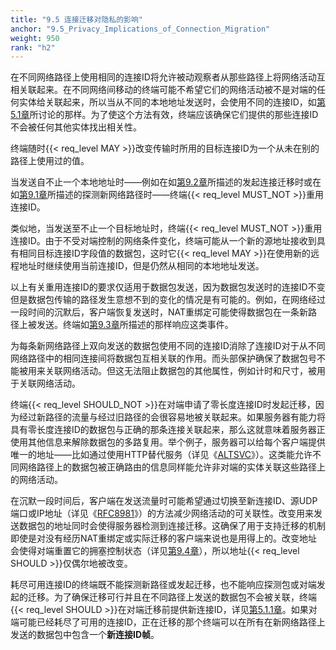 ```yaml
---
title: "9.5 连接迁移对隐私的影响"
anchor: "9.5_Privacy_Implications_of_Connection_Migration"
weight: 950
rank: "h2"
---
```


在不同网络路径上使用相同的连接ID将允许被动观察者从那些路径上将网络活动互相关联起来。在不同网络间移动的终端可能不希望它们的网络活动被不是对端的任何实体给关联起来，所以当从不同的本地地址发送时，会使用不同的连接ID，如[第5.1章](#5.1_Connection_ID)所讨论的那样。为了使这个方法有效，终端应该确保它们提供的那些连接ID不会被任何其他实体找出相关性。

终端随时{{< req_level MAY >}}改变传输时所用的目标连接ID为一个从未在别的路径上使用过的值。

当发送自不止一个本地地址时——例如在如[第9.2章](#9.2_Initiating_Connection_Migration)所描述的发起连接迁移时或在如[第9.1章](#9.1_Probing_a_New_Path)所描述的探测新网络路径时——终端{{< req_level MUST_NOT >}}重用连接ID。

类似地，当发送至不止一个目标地址时，终端{{< req_level MUST_NOT >}}重用连接ID。由于不受对端控制的网络条件变化，终端可能从一个新的源地址接收到具有相同目标连接ID字段值的数据包，这时它{{< req_level MAY >}}在使用新的远程地址时继续使用当前连接ID，但是仍然从相同的本地地址发送。

以上有关重用连接ID的要求仅适用于数据包发送，因为数据包发送时的连接ID不变但是数据包传输的路径发生意想不到的变化的情况是有可能的。例如，在网络经过一段时间的沉默后，客户端恢复发送时，NAT重绑定可能使得数据包在一条新路径上被发送。终端如[第9.3章](#9.3_Responding_to_Connection_Migration)所描述的那样响应这类事件。

为每条新网络路径上双向发送的数据包使用不同的连接ID消除了连接ID对于从不同网络路径中的相同连接间将数据包互相关联的作用。而头部保护确保了数据包号不能被用来关联网络活动。但这无法阻止数据包的其他属性，例如计时和尺寸，被用于关联网络活动。

终端{{< req_level SHOULD_NOT >}}在对端申请了零长度连接ID时发起迁移，因为经过新路径的流量与经过旧路径的会很容易地被关联起来。如果服务器有能力将具有零长度连接ID的数据包与正确的那条连接关联起来，那么这就意味着服务器正使用其他信息来解除数据包的多路复用。举个例子，服务器可以给每个客户端提供唯一的地址——比如通过使用HTTP替代服务（详见《[ALTSVC](https://www.rfc-editor.org/info/rfc7838)》）。这类能允许不同网络路径上的数据包被正确路由的信息同样能允许非对端的实体关联这些路径上的网络活动。

在沉默一段时间后，客户端在发送流量时可能希望通过切换至新连接ID、源UDP端口或IP地址（详见《[RFC8981](https://www.rfc-editor.org/info/rfc8981)》）的方法减少网络活动的可关联性。改变用来发送数据包的地址同时会使得服务器检测到连接迁移。这确保了用于支持迁移的机制即使是对没有经历NAT重绑定或实际迁移的客户端来说也是用得上的。改变地址会使得对端重置它的拥塞控制状态（详见[第9.4章](#9.4_Loss_Detection_and_Congestion_Control)），所以地址{{< req_level SHOULD >}}仅偶尔地被改变。

耗尽可用连接ID的终端既不能探测新路径或发起迁移，也不能响应探测包或对端发起的迁移。为了确保迁移可行并且在不同路径上发送的数据包不会被关联，终端{{< req_level SHOULD >}}在对端迁移前提供新连接ID，详见[第5.1.1章](#5.1.1_Issuing_Connection_IDs)。如果对端可能已经耗尽了可用的连接ID，正在迁移的那个终端可以在所有在新网络路径上发送的数据包中包含一个**新连接ID帧**。
